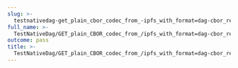 ```yaml
---
slug: >-
  testnativedag-get_plain_cbor_codec_from_-ipfs_with_format=dag-cbor_returns_the_same_payload_as_the_raw_block-body
full_name: >-
  TestNativeDag/GET_plain_CBOR_codec_from_/ipfs_with_format=dag-cbor_returns_the_same_payload_as_the_raw_block/Body
outcome: pass
title: >-
  TestNativeDag/GET_plain_CBOR_codec_from_/ipfs_with_format=dag-cbor_returns_the_same_payload_as_the_raw_block/Body
---
```


